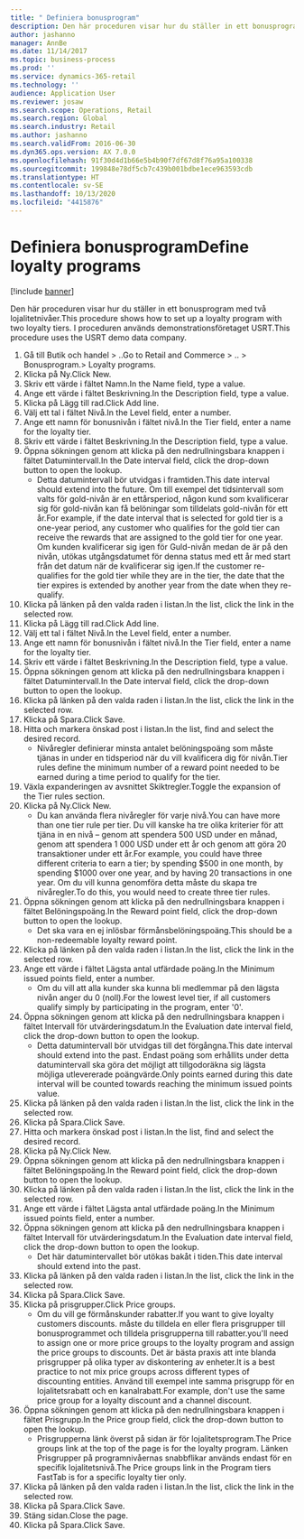 ```yaml
---
title: " Definiera bonusprogram"
description: Den här proceduren visar hur du ställer in ett bonusprogram med två lojalitetnivåer.
author: jashanno
manager: AnnBe
ms.date: 11/14/2017
ms.topic: business-process
ms.prod: ''
ms.service: dynamics-365-retail
ms.technology: ''
audience: Application User
ms.reviewer: josaw
ms.search.scope: Operations, Retail
ms.search.region: Global
ms.search.industry: Retail
ms.author: jashanno
ms.search.validFrom: 2016-06-30
ms.dyn365.ops.version: AX 7.0.0
ms.openlocfilehash: 91f30d4d1b66e5b4b90f7df67d8f76a95a100338
ms.sourcegitcommit: 199848e78df5cb7c439b001bdbe1ece963593cdb
ms.translationtype: HT
ms.contentlocale: sv-SE
ms.lasthandoff: 10/13/2020
ms.locfileid: "4415876"
---
```

# <a name="define-loyalty-programs"></a><span data-ttu-id="0bbc5-103"> Definiera bonusprogram</span><span class="sxs-lookup"><span data-stu-id="0bbc5-103">Define loyalty programs</span></span>

[!include [banner](../includes/banner.md)]

<span data-ttu-id="0bbc5-104">Den här proceduren visar hur du ställer in ett bonusprogram med två lojalitetnivåer.</span><span class="sxs-lookup"><span data-stu-id="0bbc5-104">This procedure shows how to set up a loyalty program with two loyalty tiers.</span></span> <span data-ttu-id="0bbc5-105">I proceduren används demonstrationsföretaget USRT.</span><span class="sxs-lookup"><span data-stu-id="0bbc5-105">This procedure uses the USRT demo data company.</span></span>

1. <span data-ttu-id="0bbc5-106">Gå till Butik och handel > ..</span><span class="sxs-lookup"><span data-stu-id="0bbc5-106">Go to Retail and Commerce > ..</span></span> <span data-ttu-id="0bbc5-107">> Bonusprogram.</span><span class="sxs-lookup"><span data-stu-id="0bbc5-107">> Loyalty programs.</span></span>
2. <span data-ttu-id="0bbc5-108">Klicka på Ny.</span><span class="sxs-lookup"><span data-stu-id="0bbc5-108">Click New.</span></span>
3. <span data-ttu-id="0bbc5-109">Skriv ett värde i fältet Namn.</span><span class="sxs-lookup"><span data-stu-id="0bbc5-109">In the Name field, type a value.</span></span>
4. <span data-ttu-id="0bbc5-110">Ange ett värde i fältet Beskrivning.</span><span class="sxs-lookup"><span data-stu-id="0bbc5-110">In the Description field, type a value.</span></span>
5. <span data-ttu-id="0bbc5-111">Klicka på Lägg till rad.</span><span class="sxs-lookup"><span data-stu-id="0bbc5-111">Click Add line.</span></span>
6. <span data-ttu-id="0bbc5-112">Välj ett tal i fältet Nivå.</span><span class="sxs-lookup"><span data-stu-id="0bbc5-112">In the Level field, enter a number.</span></span>
7. <span data-ttu-id="0bbc5-113">Ange ett namn för bonusnivån i fältet nivå.</span><span class="sxs-lookup"><span data-stu-id="0bbc5-113">In the Tier field, enter a name for the loyalty tier.</span></span>
8. <span data-ttu-id="0bbc5-114">Skriv ett värde i fältet Beskrivning.</span><span class="sxs-lookup"><span data-stu-id="0bbc5-114">In the Description field, type a value.</span></span>
9. <span data-ttu-id="0bbc5-115">Öppna sökningen genom att klicka på den nedrullningsbara knappen i fältet Datumintervall.</span><span class="sxs-lookup"><span data-stu-id="0bbc5-115">In the Date interval field, click the drop-down button to open the lookup.</span></span>
    * <span data-ttu-id="0bbc5-116">Detta datumintervall bör utvidgas i framtiden.</span><span class="sxs-lookup"><span data-stu-id="0bbc5-116">This date interval should extend into the future.</span></span> <span data-ttu-id="0bbc5-117">Om till exempel det tidsintervall som valts för gold-nivån är en ettårsperiod, någon kund som kvalificerar sig för gold-nivån kan få belöningar som tilldelats gold-nivån för ett år.</span><span class="sxs-lookup"><span data-stu-id="0bbc5-117">For example, if the date interval that is selected for gold tier is a one-year period, any customer who qualifies for the gold tier can receive the rewards that are assigned to the gold tier for one year.</span></span> <span data-ttu-id="0bbc5-118">Om kunden kvalificerar sig igen för Guld-nivån medan de är på den nivån, utökas utgångsdatumet för denna status med ett år med start från det datum när de kvalificerar sig igen.</span><span class="sxs-lookup"><span data-stu-id="0bbc5-118">If the customer re-qualifies for the gold tier while they are in the tier, the date that the tier expires is extended by another year from the date when they re-qualify.</span></span>  
10. <span data-ttu-id="0bbc5-119">Klicka på länken på den valda raden i listan.</span><span class="sxs-lookup"><span data-stu-id="0bbc5-119">In the list, click the link in the selected row.</span></span>
11. <span data-ttu-id="0bbc5-120">Klicka på Lägg till rad.</span><span class="sxs-lookup"><span data-stu-id="0bbc5-120">Click Add line.</span></span>
12. <span data-ttu-id="0bbc5-121">Välj ett tal i fältet Nivå.</span><span class="sxs-lookup"><span data-stu-id="0bbc5-121">In the Level field, enter a number.</span></span>
13. <span data-ttu-id="0bbc5-122">Ange ett namn för bonusnivån i fältet nivå.</span><span class="sxs-lookup"><span data-stu-id="0bbc5-122">In the Tier field, enter a name for the loyalty tier.</span></span>
14. <span data-ttu-id="0bbc5-123">Skriv ett värde i fältet Beskrivning.</span><span class="sxs-lookup"><span data-stu-id="0bbc5-123">In the Description field, type a value.</span></span>
15. <span data-ttu-id="0bbc5-124">Öppna sökningen genom att klicka på den nedrullningsbara knappen i fältet Datumintervall.</span><span class="sxs-lookup"><span data-stu-id="0bbc5-124">In the Date interval field, click the drop-down button to open the lookup.</span></span>
16. <span data-ttu-id="0bbc5-125">Klicka på länken på den valda raden i listan.</span><span class="sxs-lookup"><span data-stu-id="0bbc5-125">In the list, click the link in the selected row.</span></span>
17. <span data-ttu-id="0bbc5-126">Klicka på Spara.</span><span class="sxs-lookup"><span data-stu-id="0bbc5-126">Click Save.</span></span>
18. <span data-ttu-id="0bbc5-127">Hitta och markera önskad post i listan.</span><span class="sxs-lookup"><span data-stu-id="0bbc5-127">In the list, find and select the desired record.</span></span>
    * <span data-ttu-id="0bbc5-128">Nivåregler definierar minsta antalet belöningspoäng som måste tjänas in under en tidsperiod när du vill kvalificera dig för nivån.</span><span class="sxs-lookup"><span data-stu-id="0bbc5-128">Tier rules define the minimum number of a reward point needed to be earned during a time period to qualify for the tier.</span></span>  
19. <span data-ttu-id="0bbc5-129">Växla expanderingen av avsnittet Skiktregler.</span><span class="sxs-lookup"><span data-stu-id="0bbc5-129">Toggle the expansion of the Tier rules section.</span></span>
20. <span data-ttu-id="0bbc5-130">Klicka på Ny.</span><span class="sxs-lookup"><span data-stu-id="0bbc5-130">Click New.</span></span>
    * <span data-ttu-id="0bbc5-131">Du kan använda flera nivåregler för varje nivå.</span><span class="sxs-lookup"><span data-stu-id="0bbc5-131">You can have more than one tier rule per tier.</span></span> <span data-ttu-id="0bbc5-132">Du vill kanske ha tre olika kriterier för att tjäna in en nivå – genom att spendera 500 USD under en månad, genom att spendera 1 000 USD under ett år och genom att göra 20 transaktioner under ett år.</span><span class="sxs-lookup"><span data-stu-id="0bbc5-132">For example, you could have three different criteria to earn a tier; by spending $500 in one month, by spending $1000 over one year, and by having 20 transactions in one year.</span></span> <span data-ttu-id="0bbc5-133">Om du vill kunna genomföra detta måste du skapa tre nivåregler.</span><span class="sxs-lookup"><span data-stu-id="0bbc5-133">To do this, you would need to create three tier rules.</span></span>  
21. <span data-ttu-id="0bbc5-134">Öppna sökningen genom att klicka på den nedrullningsbara knappen i fältet Belöningspoäng.</span><span class="sxs-lookup"><span data-stu-id="0bbc5-134">In the Reward point field, click the drop-down button to open the lookup.</span></span>
    * <span data-ttu-id="0bbc5-135">Det ska vara en ej inlösbar förmånsbelöningspoäng.</span><span class="sxs-lookup"><span data-stu-id="0bbc5-135">This should be a non-redeemable loyalty reward point.</span></span>  
22. <span data-ttu-id="0bbc5-136">Klicka på länken på den valda raden i listan.</span><span class="sxs-lookup"><span data-stu-id="0bbc5-136">In the list, click the link in the selected row.</span></span>
23. <span data-ttu-id="0bbc5-137">Ange ett värde i fältet Lägsta antal utfärdade poäng.</span><span class="sxs-lookup"><span data-stu-id="0bbc5-137">In the Minimum issued points field, enter a number.</span></span>
    * <span data-ttu-id="0bbc5-138">Om du vill att alla kunder ska kunna bli medlemmar på den lägsta nivån anger du 0 (noll).</span><span class="sxs-lookup"><span data-stu-id="0bbc5-138">For the lowest level tier, if all customers qualify simply by participating in the program, enter '0'.</span></span>  
24. <span data-ttu-id="0bbc5-139">Öppna sökningen genom att klicka på den nedrullningsbara knappen i fältet Intervall för utvärderingsdatum.</span><span class="sxs-lookup"><span data-stu-id="0bbc5-139">In the Evaluation date interval field, click the drop-down button to open the lookup.</span></span>
    * <span data-ttu-id="0bbc5-140">Detta datumintervall bör utvidgas till det förgångna.</span><span class="sxs-lookup"><span data-stu-id="0bbc5-140">This date interval should extend into the past.</span></span> <span data-ttu-id="0bbc5-141">Endast poäng som erhållits under detta datumintervall ska göra det möjligt att tillgodoräkna sig lägsta möjliga utlevererade poängvärde.</span><span class="sxs-lookup"><span data-stu-id="0bbc5-141">Only points earned during this date interval will be counted towards reaching the minimum issued points value.</span></span>  
25. <span data-ttu-id="0bbc5-142">Klicka på länken på den valda raden i listan.</span><span class="sxs-lookup"><span data-stu-id="0bbc5-142">In the list, click the link in the selected row.</span></span>
26. <span data-ttu-id="0bbc5-143">Klicka på Spara.</span><span class="sxs-lookup"><span data-stu-id="0bbc5-143">Click Save.</span></span>
27. <span data-ttu-id="0bbc5-144">Hitta och markera önskad post i listan.</span><span class="sxs-lookup"><span data-stu-id="0bbc5-144">In the list, find and select the desired record.</span></span>
28. <span data-ttu-id="0bbc5-145">Klicka på Ny.</span><span class="sxs-lookup"><span data-stu-id="0bbc5-145">Click New.</span></span>
29. <span data-ttu-id="0bbc5-146">Öppna sökningen genom att klicka på den nedrullningsbara knappen i fältet Belöningspoäng.</span><span class="sxs-lookup"><span data-stu-id="0bbc5-146">In the Reward point field, click the drop-down button to open the lookup.</span></span>
30. <span data-ttu-id="0bbc5-147">Klicka på länken på den valda raden i listan.</span><span class="sxs-lookup"><span data-stu-id="0bbc5-147">In the list, click the link in the selected row.</span></span>
31. <span data-ttu-id="0bbc5-148">Ange ett värde i fältet Lägsta antal utfärdade poäng.</span><span class="sxs-lookup"><span data-stu-id="0bbc5-148">In the Minimum issued points field, enter a number.</span></span>
32. <span data-ttu-id="0bbc5-149">Öppna sökningen genom att klicka på den nedrullningsbara knappen i fältet Intervall för utvärderingsdatum.</span><span class="sxs-lookup"><span data-stu-id="0bbc5-149">In the Evaluation date interval field, click the drop-down button to open the lookup.</span></span>
    * <span data-ttu-id="0bbc5-150">Det här datumintervallet bör utökas bakåt i tiden.</span><span class="sxs-lookup"><span data-stu-id="0bbc5-150">This date interval should extend into the past.</span></span>  
33. <span data-ttu-id="0bbc5-151">Klicka på länken på den valda raden i listan.</span><span class="sxs-lookup"><span data-stu-id="0bbc5-151">In the list, click the link in the selected row.</span></span>
34. <span data-ttu-id="0bbc5-152">Klicka på Spara.</span><span class="sxs-lookup"><span data-stu-id="0bbc5-152">Click Save.</span></span>
35. <span data-ttu-id="0bbc5-153">Klicka på prisgrupper.</span><span class="sxs-lookup"><span data-stu-id="0bbc5-153">Click Price groups.</span></span>
    * <span data-ttu-id="0bbc5-154">Om du vill ge förmånskunder rabatter.</span><span class="sxs-lookup"><span data-stu-id="0bbc5-154">If you want to give loyalty customers discounts.</span></span> <span data-ttu-id="0bbc5-155">måste du tilldela en eller flera prisgrupper till bonusprogrammet och tilldela prisgrupperna till rabatter.</span><span class="sxs-lookup"><span data-stu-id="0bbc5-155">you'll need to assign one or more price groups to the loyalty program and assign the price groups to discounts.</span></span> <span data-ttu-id="0bbc5-156">Det är bästa praxis att inte blanda prisgrupper på olika typer av diskontering av enheter.</span><span class="sxs-lookup"><span data-stu-id="0bbc5-156">It is a best practice to not mix price groups across different types of discounting entities.</span></span>  <span data-ttu-id="0bbc5-157">Använd till exempel inte samma prisgrupp för en lojalitetsrabatt och en kanalrabatt.</span><span class="sxs-lookup"><span data-stu-id="0bbc5-157">For example, don't use the same price group for a loyalty discount and a channel discount.</span></span>  
36. <span data-ttu-id="0bbc5-158">Öppna sökningen genom att klicka på den nedrullningsbara knappen i fältet Prisgrupp.</span><span class="sxs-lookup"><span data-stu-id="0bbc5-158">In the Price group field, click the drop-down button to open the lookup.</span></span>
    * <span data-ttu-id="0bbc5-159">Prisgrupperna länk överst på sidan är för lojalitetsprogram.</span><span class="sxs-lookup"><span data-stu-id="0bbc5-159">The Price groups link at the top of the page is for the loyalty program.</span></span> <span data-ttu-id="0bbc5-160">Länken Prisgrupper på programnivåernas snabbflikar används endast för en specifik lojalitetsnivå.</span><span class="sxs-lookup"><span data-stu-id="0bbc5-160">The Price groups link in the Program tiers FastTab is for a specific loyalty tier only.</span></span>  
37. <span data-ttu-id="0bbc5-161">Klicka på länken på den valda raden i listan.</span><span class="sxs-lookup"><span data-stu-id="0bbc5-161">In the list, click the link in the selected row.</span></span>
38. <span data-ttu-id="0bbc5-162">Klicka på Spara.</span><span class="sxs-lookup"><span data-stu-id="0bbc5-162">Click Save.</span></span>
39. <span data-ttu-id="0bbc5-163">Stäng sidan.</span><span class="sxs-lookup"><span data-stu-id="0bbc5-163">Close the page.</span></span>
40. <span data-ttu-id="0bbc5-164">Klicka på Spara.</span><span class="sxs-lookup"><span data-stu-id="0bbc5-164">Click Save.</span></span>


